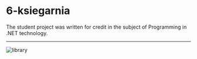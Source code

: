 # 6-ksiegarnia

The student project was written for credit in the subject of Programming in .NET technology.

---

![library](https://user-images.githubusercontent.com/47855045/125313612-ad961c80-e335-11eb-81ff-8659c2104c97.PNG)
